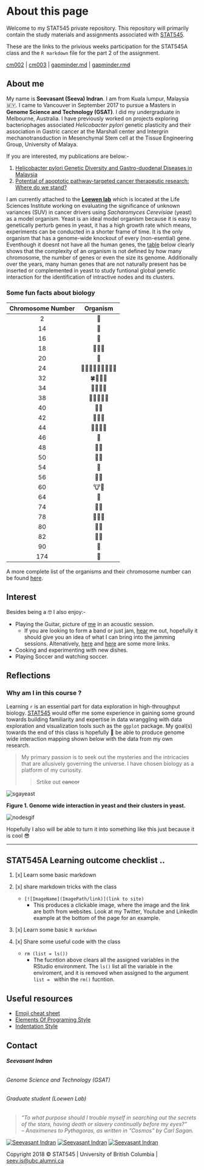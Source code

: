 About this page
================

Welcome to my STAT545 private repository. This repository will primarily contain the study materials and assignments associated with [STAT545][Stat545Link].

These are the links to the privious weeks participation for the STAT545A class and the `R markdown` file for the part 2 of the assignment.

[cm002][cm002] \| [cm003][cm003] \| [gapminder.md][gapminder.md] \| [gapminder.rmd][gapminder.rmd]


[Stat545Link]: http://stat545.com/Classroom/ "STAT 545A: Exploratory Data Analysis"
[cm002]: https://github.com/zeeva85/STAT545A_participation/tree/master/cm002
[cm003]: https://github.com/zeeva85/STAT545A_participation/tree/master/cm003
[gapminder.md]: https://github.com/STAT545-UBC-students/hw01-zeeva85/blob/master/hw01_gapminder.md
[gapminder.rmd]: https://github.com/STAT545-UBC-students/hw01-zeeva85/blob/master/hw01_gapminder.Rmd



About me
--------

My name is **Seevasant (Seeva) Indran**. I am from Kuala lumpur, Malaysia :malaysia:. I came to Vancouver in September 2017 to pursue a Masters in **Genome Science and Technology (GSAT)**. I did my undergraduate in Melbourne, Australia. I have previously worked on projects exploring bacteriophages associated _Helicobacter pylori_ genetic plasticity and their association in Gastric cancer at the Marshall center and Intergrin mechanotransduction in Mesenchymal Stem cell at the Tissue Engineering Group, University of Malaya. 

If you are interested, my publications are below:-


1. [Helicobacter pylori Genetic Diversity and Gastro-duodenal Diseases in Malaysia][Hpylori]
2. [Potential of apoptotic pathway-targeted cancer therapeutic research: Where do we stand?][CancerReview]

[Hpylori]: https://www.ncbi.nlm.nih.gov/pmc/articles/PMC5377019/pdf/srep07431.pdf
[CancerReview]: https://www.nature.com/articles/cddis2015275
[loewenlablink]: http://www.loewenlab.ca/research-scope/


I am currently attached to the [**Loewen lab**][loewenlablink] which is located at the Life Sciences Institute working on evaluating the significance of unknown variances (SUV) in cancer drivers using _Sacharomyces Cerevisiae_ (yeast) as a model organism. Yeast is an ideal model organism because it is easy to genetically perturb genes in yeast, it has a high growth rate which means, experiments can be conducted in a shorter frame of time. It is the only organism that has a genome-wide knockout of every (non-esential) gene. Eventhough it doesnt not have all the human genes, the [table][ChoromosomeNumberTbl] below clearly shows that the complexity of an organism is not defined by how many chromosome, the number of genes  or even the size its genome. Additionally over the years, many human genes that are not naturally present has be inserted or complemented in yeast to study funtional global genetic interaction for the identification of intractive nodes and its clusters.

### Some fun facts about biology

 **Chromosome Number** | **Organism** 
:----------------:|:------------:
2	 |  :ant:  
14 |  :cucumber:  
16 |  :koala:  
18 |  :lemon::carrot::tangerine:  
20 |  :corn:  
24 |	:snail::ear_of_rice::tulip::chestnut::melon::eggplant::avocado::tomato::evergreen_tree:  	
32 |	:four_leaf_clover::cherries::bee::crocodile:   
34 |	:apple::pear::sunflower::fox_face:  
38 |	:grapes::pig::cat::lion::tiger:  
40 |	:peanuts::mouse:  
42 |	:panda_face::rat::blowfish:  	
44 |	:whale2::hamster::dolphin::rabbit:  	 
46 |	:baby:   
48 |	:gorilla::potato:   
50 |	:water_buffalo::pineapple:   
54 |	:sheep:   
56 |	:elephant::strawberry:    
60 |	:cow::goat:   
64 |	:horse:   
74 |	:bear::camel:    
78 |	:chicken::dog::wolf:   
80 |	:turkey::duck:    
82 |	:rhinoceros::shark:    
90 |	:sweet_potato:    
174|	:kiwi_fruit:  	 


A more complete list of the organisms and their chromosome number can be found [here][WikiChromosomeNumber].

[WikiChromosomeNumber]: https://en.wikipedia.org/wiki/List_of_organisms_by_chromosome_count
[ChoromosomeNumberTbl]: https://github.com/STAT545-UBC-students/hw01-zeeva85#some-fun-facts-about-biology



## Interest

Besides being a :nerd_face: I also enjoy:-

- Playing the Guitar, picture of [me][AccousticGig] in an acoustic session.
	- If you are looking to form a band or just jam, [hear][RandomSolo] me out, hopefully it should give you an idea of what I can bring into the jamming sessions. Altenatively, [here][YoutubeLink] and [here][RandomSolo2] are some more links.
- Cooking and experimenting with new dishes.
- Playing Soccer and watching soccer.



[AccousticGig]: https://www.facebook.com/plugins/post.php?href=https%3A%2F%2Fwww.facebook.com%2Fphoto.php%3Ffbid%3D10153081465425031%26set%3Da.10150977844975031%26type%3D3&width=500
[RandomSolo]: https://soundcloud.com/seevasantindran/random-solo-trial/s-C5r8F
[RandomSolo2]: https://soundcloud.com/seevasantindran/fine/s-cLzvk
[YoutubeLink]: https://www.youtube.com/watch?v=jPfW9Cl2SUA



## Reflections

### Why am I in this course ? 

Learning `r` is an essential part for data exploration in high-throughput biology. [STAT545][Stat545Link] would offer me some experience in gaining some ground towards building familiarity and expertise in data wranggling with data exploration and visualization tools such as the `ggplot` package. My goal(s) towards the end of this class is hopefully :crossed_fingers: be able to produce genome wide interaction mapping shown below with the data from my own research.

> My primary passion is to seek out the mysteries and the intricacies that are allusively governing the universe. I have chosen biology as a platform of my curiosity.   
>>Srtike out ~~cancer~~

![sgayeast][sgayeast]  

**Figure 1. Genome wide interaction in yeast and their clusters in yeast.**


![nodesgif][nodesgif]  

Hopefully I also will be able to turn it into something like this just because it is cool :sunglasses:

[sgayeast]: https://radiostudent.si/sites/default/files/slike/2016-11-16-dve-mutaciji-boljši-od-ene-64187.jpg   

[nodesgif]: https://travelbetweenthepages.files.wordpress.com/2016/06/airports-network.gif  

-----


## STAT545A Learning outcome checklist ..

1. [x] Learn some basic markdown
2. [x] share markdown tricks with the class
	* `[![ImageName](ImagePath/link)](link to site)` 
		* This produces a clickable image, where the image and the link are both from websites. Look at my Twitter, Youtube and LinkedIn example at the bottom of the page for an example. 

2. [x] Learn some basic `R markdown `
3. [x] Share some useful code with the class
	* `rm (list = ls())` 
		*	 The fucntion above clears all the assigned variables in the RStudio environment. The `ls()` list all the variable in the enviroment, and it is removed when assigned to the argument `list = ` within the `rm()` fucntion.



## Useful resources 
- [Emoji cheat sheet][EmojiCheatSheet]
- [Elements Of Programing Style][ElementsOfProgramingStyle]
- [Indentation Style][IndentationStyle]


[EmojiCheatSheet]: https://gist.github.com/rxaviers/7360908
[ElementsOfProgramingStyle]: https://en.wikipedia.org/wiki/The_Elements_of_Programming_Style
[IndentationStyle]: https://en.wikipedia.org/wiki/Indentation_style#Allman_style
[EmojiCheatSheet]: https://gist.github.com/rxaviers/7360908


## Contact 

###### **Seevasant Indran**  
###### *Genome Science and Technology (GSAT)*  
###### Graduate student (Loewen Lab)  

> *“To what purpose should I trouble myself in searching out the secrets of the stars, having death or slavery continually before my eyes?”  
> – Anaximenes to Pythagoras, as written in “Cosmos” by Carl Sagan.*

[![Seevasant Indran](https://cdn3.iconfinder.com/data/icons/free-social-icons/67/twitter_circle_black-32.png)](https://twitter.com/zeeva85) 
[![Seevasant Indran](https://cdn3.iconfinder.com/data/icons/free-social-icons/67/linkedin_circle_black-32.png)](https://my.linkedin.com/in/seevasantindran) 
[![Seevasant Indran](https://cdn3.iconfinder.com/data/icons/picons-social/57/18-youtube-32.png)](https://www.youtube.com/user/szeeva85) 

Copyright 2018 :copyright: STAT545  \| University of British Columbia \| <seev.is@ubc.alumni.ca>


